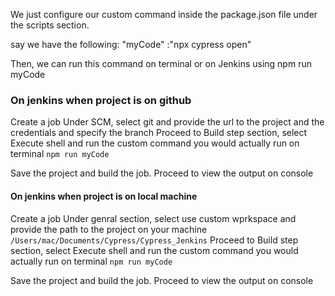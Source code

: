We  just configure our custom command inside the package.json file under the scripts section.

say  we have the following:
"myCode" :"npx cypress open"

Then, we can run this command on terminal or on Jenkins using npm run myCode

### On jenkins when project is on github
Create a job
Under SCM, select git and provide the url to the project and the credentials and specify the branch
Proceed to Build step section, select Execute shell and run the custom command you would actually run on terminal `npm run myCode`

Save the project and build the job. Proceed to view the output on console

#### On jenkins when project is on local machine
Create a job
Under genral section, select use custom wprkspace and provide the path to the project on your machine `/Users/mac/Documents/Cypress/Cypress_Jenkins` 
Proceed to Build step section, select Execute shell and run the custom command you would actually run on terminal `npm run myCode`

Save the project and build the job. Proceed to view the output on console
